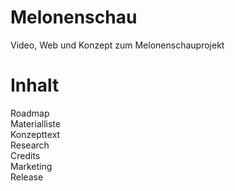 Melonenschau
============

Video, Web und Konzept zum Melonenschauprojekt


Inhalt
============
Roadmap<br>
Materialliste<br>
Konzepttext<br>
Research<br>
Credits<br>
Marketing<br>
Release<br>

